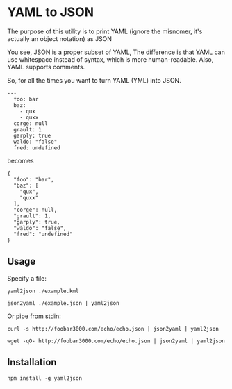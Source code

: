 YAML to JSON
===

The purpose of this utility is to print YAML (ignore the misnomer, it's actually an object notation) as JSON

You see, JSON is a proper subset of YAML, The difference is that YAML can use whitespace instead of syntax, which is more human-readable.
Also, YAML supports comments.

So, for all the times you want to turn YAML (YML) into JSON.

    ---
      foo: bar
      baz:
        - qux
        - quxx
      corge: null
      grault: 1
      garply: true
      waldo: "false"
      fred: undefined

becomes

    {
      "foo": "bar",
      "baz": [
        "qux",
        "quxx"
      ],
      "corge": null,
      "grault": 1,
      "garply": true,
      "waldo": "false",
      "fred": "undefined"
    }

Usage
---

Specify a file:

    yaml2json ./example.kml

    json2yaml ./example.json | yaml2json

Or pipe from stdin:

    curl -s http://foobar3000.com/echo/echo.json | json2yaml | yaml2json

    wget -qO- http://foobar3000.com/echo/echo.json | json2yaml | yaml2json

Installation
---

    npm install -g yaml2json
